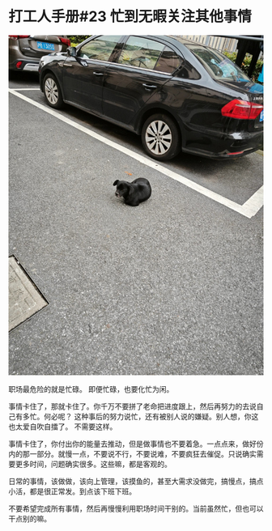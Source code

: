# 打工人手册#23 忙到无暇关注其他事情

 ![](img/bacbbbdd-3d28-429f-b633-0d87425b61a6.jpg)
 
职场最危险的就是忙碌。
即便忙碌，也要化忙为闲。

事情卡住了，那就卡住了。你千万不要拼了老命把进度跟上，然后再努力的去说自己有多忙。何必呢？
这种事后的努力说忙，还有被别人说的嫌疑。别人想，你这也太爱自吹自擂了。
不需要这样。

事情卡住了，你付出你的能量去推动，但是做事情也不要着急。一点点来，做好份内的那一部分。就慢一点，不要说不行，不要说难，不要疯狂去催促。只说确实需要更多时间，问题确实很多。这些嘛，都是客观的。

日常的事情，该做做，该向上管理，该摸鱼的，甚至大需求没做完，搞慢点，搞点小活，都是很正常发。到点该下班下班。

不要希望完成所有事情，然后再慢慢利用职场时间干别的。当前虽然忙，但也可以干点别的嘛。